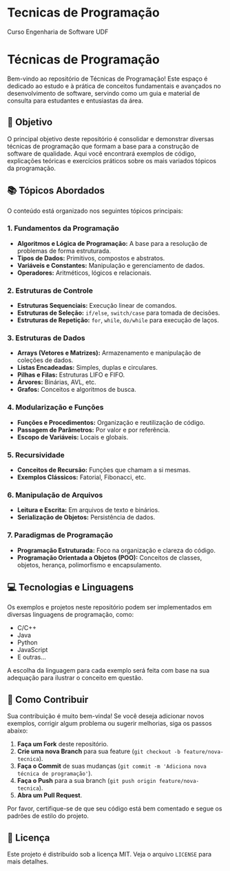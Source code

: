 # Tecnicas de Programação
Curso Engenharia de Software UDF

# Técnicas de Programação

Bem-vindo ao repositório de Técnicas de Programação! Este espaço é dedicado ao estudo e à prática de conceitos fundamentais e avançados no desenvolvimento de software, servindo como um guia e material de consulta para estudantes e entusiastas da área.

## 🎯 Objetivo

O principal objetivo deste repositório é consolidar e demonstrar diversas técnicas de programação que formam a base para a construção de software de qualidade. Aqui você encontrará exemplos de código, explicações teóricas e exercícios práticos sobre os mais variados tópicos da programação.

## 📚 Tópicos Abordados

O conteúdo está organizado nos seguintes tópicos principais:

### 1. Fundamentos da Programação
- **Algoritmos e Lógica de Programação:** A base para a resolução de problemas de forma estruturada.
- **Tipos de Dados:** Primitivos, compostos e abstratos.
- **Variáveis e Constantes:** Manipulação e gerenciamento de dados.
- **Operadores:** Aritméticos, lógicos e relacionais.

### 2. Estruturas de Controle
- **Estruturas Sequenciais:** Execução linear de comandos.
- **Estruturas de Seleção:** `if/else`, `switch/case` para tomada de decisões.
- **Estruturas de Repetição:** `for`, `while`, `do/while` para execução de laços.

### 3. Estruturas de Dados
- **Arrays (Vetores e Matrizes):** Armazenamento e manipulação de coleções de dados.
- **Listas Encadeadas:** Simples, duplas e circulares.
- **Pilhas e Filas:** Estruturas LIFO e FIFO.
- **Árvores:** Binárias, AVL, etc.
- **Grafos:** Conceitos e algoritmos de busca.

### 4. Modularização e Funções
- **Funções e Procedimentos:** Organização e reutilização de código.
- **Passagem de Parâmetros:** Por valor e por referência.
- **Escopo de Variáveis:** Locais e globais.

### 5. Recursividade
- **Conceitos de Recursão:** Funções que chamam a si mesmas.
- **Exemplos Clássicos:** Fatorial, Fibonacci, etc.

### 6. Manipulação de Arquivos
- **Leitura e Escrita:** Em arquivos de texto e binários.
- **Serialização de Objetos:** Persistência de dados.

### 7. Paradigmas de Programação
- **Programação Estruturada:** Foco na organização e clareza do código.
- **Programação Orientada a Objetos (POO):** Conceitos de classes, objetos, herança, polimorfismo e encapsulamento.

## 💻 Tecnologias e Linguagens

Os exemplos e projetos neste repositório podem ser implementados em diversas linguagens de programação, como:
- C/C++
- Java
- Python
- JavaScript
- E outras...

A escolha da linguagem para cada exemplo será feita com base na sua adequação para ilustrar o conceito em questão.

## 🚀 Como Contribuir

Sua contribuição é muito bem-vinda! Se você deseja adicionar novos exemplos, corrigir algum problema ou sugerir melhorias, siga os passos abaixo:

1.  **Faça um Fork** deste repositório.
2.  **Crie uma nova Branch** para sua feature (`git checkout -b feature/nova-tecnica`).
3.  **Faça o Commit** de suas mudanças (`git commit -m 'Adiciona nova técnica de programação'`).
4.  **Faça o Push** para a sua branch (`git push origin feature/nova-tecnica`).
5.  **Abra um Pull Request**.

Por favor, certifique-se de que seu código está bem comentado e segue os padrões de estilo do projeto.

## 📄 Licença

Este projeto é distribuído sob a licença MIT. Veja o arquivo `LICENSE` para mais detalhes.
